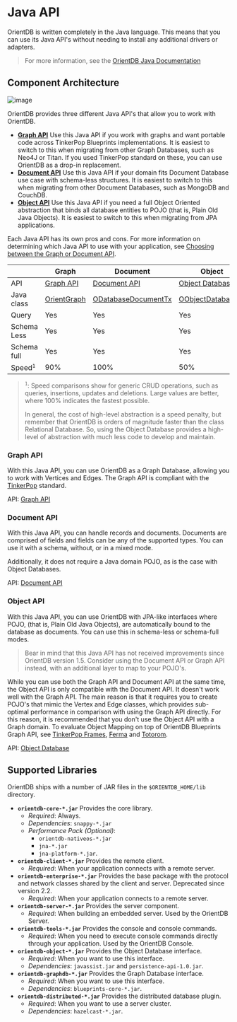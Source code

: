 # Java API

OrientDB is written completely in the Java language.  This means that you can use its Java API's without needing to install any additional drivers or adapters.

>For more information, see the [OrientDB Java Documentation](http://www.orientechnologies.com/javadoc/latest/)


## Component Architecture 

![image](http://www.orientdb.org/images/orientdb-api-stack.png)

OrientDB provides three different Java API's that allow you to work with OrientDB.

- [**Graph API**](#graph-api) Use this Java API if you work with graphs and want portable code across TinkerPop Blueprints implementations.  It is easiest to switch to this when migrating from other Graph Databases, such as Neo4J or Titan.  If you used TinkerPop standard on these, you can use OrientDB as a drop-in replacement.
- [**Document API**](#document-api) Use this Java API if your domain fits Document Database use case with schema-less structures.  It is easiest to switch to this when migrating from other Document Databases, such as MongoDB and CouchDB.
- [**Object API**](#object-api) Use this Java API if you need a full Object Oriented abstraction that binds all database entities to POJO (that is, Plain Old Java Objects).  It is easiest to switch to this when migrating from JPA applications.

Each Java API has its own pros and cons.  For more information on determining which Java API to use with your application, see [Choosing between the Graph or Document API](Choosing-between-Graph-or-Document-API.md).

|    | Graph | Document | Object |
|----|----|----|----|
|API|[Graph API](Graph-Database-Tinkerpop.md)|[Document API](Document-Database.md)|[Object Database](Object-Database.md)|
|Java class|<a href="https://github.com/orientechnologies/orientdb/blob/master/graphdb/src/main/java/com/tinkerpop/blueprints/impls/orient/OrientGraph.java">OrientGraph</a>|<a href="http://www.orientechnologies.com/javadoc/latest/index.html?com/orientechnologies/orient/core/db/document/ODatabaseDocumentTx.html">ODatabaseDocumentTx</a>|<a href="http://www.orientechnologies.com/javadoc/latest/index.html?com/orientechnologies/orient/object/db/OObjectDatabaseTx.html">OObjectDatabaseTx</a>|
|Query|Yes|Yes|Yes|
|Schema Less|Yes|Yes|Yes
|Schema full|Yes|Yes|Yes
|Speed<sup>`1`</sup>|90%|100%|50%|

><sup>`1`</sup>: Speed comparisons show for generic CRUD operations, such as queries, insertions, updates and deletions.  Large values are better, where 100% indicates the fastest possible.
>
>In general, the cost of high-level abstraction is a speed penalty, but remember that OrientDB is orders of magnitude faster than the class Relational Database.  So, using the Object Database provides a high-level of abstraction with much less code to develop and maintain.



### Graph API

With this Java API, you can use OrientDB as a Graph Database, allowing you to work with Vertices and Edges.  The Graph API is compliant with the [TinkerPop](http://www.tinkerpop.com) standard.

API: [Graph API](Graph-Database-Tinkerpop.md)

### Document API

With this Java API, you can handle records and documents.  Documents are comprised of fields and fields can be any of the supported types.  You can use it with a schema, without, or in a mixed mode.

Additionally, it does not require a Java domain POJO, as is the case with Object Databases. 

API: [Document API](Document-Database.md)


### Object API

With this Java API, you can use OrientDB with JPA-like interfaces where POJO, (that is, Plain Old Java Objects), are automatically bound to the database as documents.  You can use this in schema-less or schema-full modes.

>Bear in mind that this Java API has not received improvements since OrientDB version 1.5.  Consider using the Document API or Graph API instead, with an additional layer to map to your POJO's.

While you can use both the Graph API and Document API at the same time, the Object API is only compatible with the Document API.  It doesn't work well with the Graph API.  The main reason is that it requires you to create POJO's that mimic the Vertex and Edge classes, which provides sub-optimal performance in comparison with using the Graph API directly.  For this reason, it is recommended that you don't use the Object API with a Graph domain.  To evaluate Object Mapping on top of OrientDB Blueprints Graph API, see [TinkerPop Frames](https://github.com/tinkerpop/frames/wiki), [Ferma](https://github.com/Syncleus/Ferma) and [Totorom](https://github.com/BrynCooke/totorom).

API: [Object Database](Object-Database.md)


## Supported Libraries

OrientDB ships with a number of JAR files in the `$ORIENTDB_HOME/lib` directory.

- **`orientdb-core-*.jar`** Provides the core library.
  - *Required*: Always.
  - *Dependencies*: `snappy-*.jar`  
  - *Performance Pack (Optional)*: 
	- `orientdb-nativeos-*.jar`
	- `jna-*.jar`
	- `jna-platform-*.jar`.
- **`orientdb-client-*.jar`** Provides the remote client.
  - *Required*: When your application connects with a remote server.
- **`orientdb-enterprise-*.jar`** Provides the base package with the protocol and network classes shared by the client and server. Deprecated since version 2.2.
  - *Required*: When your application connects to a remote server.
- **`orientdb-server-*.jar`** Provides the server component.
  - *Required*: When building an embedded server.  Used by the OrientDB Server.
- **`orientdb-tools-*.jar`** Provides the console and console commands.
  - *Required*: When you need to execute console commands directly through your application.  Used by the OrientDB Console.
- **`orientdb-object-*.jar`** Provides the Object Database interface.
  - *Required*: When you want to use this interface.
  - *Dependencies*: `javassist.jar` and `persistence-api-1.0.jar`.
- **`orientdb-graphdb-*.jar`** Provides the Graph Database interface.
  - *Required*: When you want to use this interface.
  - *Dependencies*: `blueprints-core-*.jar`.
- **`orientdb-distributed-*.jar`** Provides the distributed database plugin.
  - *Required*: When you want to use a server cluster.
  - *Dependencies*: `hazelcast-*.jar`.
